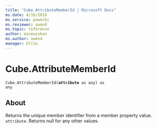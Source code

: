 ```yaml
---
title: "Cube.AttributeMemberId | Microsoft Docs"
ms.date: 4/16/2018
ms.service: powerbi
ms.reviewer: owend
ms.topic: reference
author: minewiskan
ms.author: owend
manager: kfile
---
```

# Cube.AttributeMemberId
<code>Cube.AttributeMemberId(<b>attribute</b> as any) as any</code>

## About
Returns the unique member identifier from a member property value. <code>attribute</code>. Returns null for any other values.
